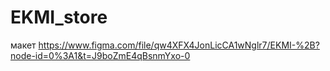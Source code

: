 # EKMI_store

макет https://www.figma.com/file/qw4XFX4JonLicCA1wNglr7/EKMI-%2B?node-id=0%3A1&t=J9boZmE4qBsnmYxo-0

